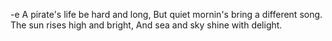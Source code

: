 -e 
A pirate's life be hard and long,
But quiet mornin's bring a different song.
The sun rises high and bright,
And sea and sky shine with delight.

